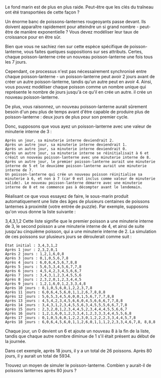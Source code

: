 Le fond marin est de plus en plus raide. Peut-être que les clés du traîneau ont été transportées de cette façon ?

Un énorme banc de poissons-lanternes rougeoyants passe devant. Ils doivent apparaître rapidement pour atteindre un si grand nombre - peut-être de manière exponentielle ? Vous devez modéliser leur taux de croissance pour en être sûr.

Bien que vous ne sachiez rien sur cette espèce spécifique de poisson-lanterne, vous faites quelques suppositions sur ses attributs. Certes, chaque poisson-lanterne crée un nouveau poisson-lanterne une fois tous les 7 jours.

Cependant, ce processus n'est pas nécessairement synchronisé entre chaque poisson-lanterne - un poisson-lanterne peut avoir 2 jours avant de créer un autre poisson-lanterne, tandis qu'un autre peut en avoir 4. Ainsi, vous pouvez modéliser chaque poisson comme un nombre unique qui représente le nombre de jours jusqu'à ce qu'il en crée un autre. il crée un nouveau poisson-lanterne.

De plus, vous raisonnez, un nouveau poisson-lanterne aurait sûrement besoin d'un peu plus de temps avant d'être capable de produire plus de poisson-lanterne : deux jours de plus pour son premier cycle.

Donc, supposons que vous ayez un poisson-lanterne avec une valeur de minuterie interne de 3 :

    Après un jour, sa minuterie interne deviendrait 2.
    Après un autre jour, sa minuterie interne deviendrait 1.
    Après un autre jour, sa minuterie interne deviendrait 0.
    Après un autre jour, sa minuterie interne se réinitialisait à 6 et créait un nouveau poisson-lanterne avec une minuterie interne de 8.
    Après un autre jour, le premier poisson-lanterne aurait une minuterie interne de 5 et le deuxième poisson-lanterne aurait une minuterie interne de 7.
    Un poisson-lanterne qui crée un nouveau poisson réinitialise sa minuterie à 6, et non à 7 (car 0 est inclus comme valeur de minuterie valide). Le nouveau poisson-lanterne démarre avec une minuterie interne de 8 et ne commence pas à décompter avant le lendemain.

Réalisant ce que vous essayez de faire, le sous-marin produit automatiquement une liste des âges de plusieurs centaines de poissons lanternes à proximité (votre entrée de puzzle). Par exemple, supposons qu'on vous donne la liste suivante :

3,4,3,1,2
Cette liste signifie que le premier poisson a une minuterie interne de 3, le second poisson a une minuterie interne de 4, et ainsi de suite jusqu'au cinquième poisson, qui a une minuterie interne de 2. La simulation de ces poissons sur plusieurs jours se déroulerait comme suit :

    État initial : 3,4,3,1,2
    Après 1 jour : 2,3,2,0,1
    Après 2 jours : 1,2,1,6,0,8
    Après 3 jours : 0,1,0,5,6,7,8
    Après 4 jours : 6,0,6,4,5,6,7,8,8
    Après 5 jours : 5,6,5,3,4,5,6,7,7,8
    Après 6 jours : 4,5,4,2,3,4,5,6,6,7
    Après 7 jours : 3,4,3,1,2,3,4,5,5,6
    Après 8 jours : 2,3,2,0,1,2,3,4,4,5
    Après 9 jours : 1,2,1,6,0,1,2,3,3,4,8
    Après 10 jours : 0,1,0,5,6,0,1,2,2,3,7,8
    Après 11 jours : 6,0,6,4,5,6,0,1,1,2,6,7,8,8,8
    Après 12 jours : 5,6,5,3,4,5,6,0,0,1,5,6,7,7,7,8,8
    Après 13 jours : 4,5,4,2,3,4,5,6,6,0,4,5,6,6,6,7,7,8,8
    Après 14 jours : 3,4,3,1,2,3,4,5,5,6,3,4,5,5,5,6,6,7,7,8
    Après 15 jours : 2,3,2,0,1,2,3,4,4,5,2,3,4,4,4,5,5,6,6,7
    Après 16 jours : 1,2,1,6,0,1,2,3,3,4,1,2,3,3,3,4,4,5,5,6,8
    Après 17 jours : 0,1,0,5,6,0,1,2,2,3,0,1,2,2,2,3,3,4,4,5,7,8
    Après 18 jours : 6,0,6,4,5,6,0,1,1,2,6,0,1,1,1,2,2,3,3,4,6,7,8, 8,8,8

    
Chaque jour, un 0 devient un 6 et ajoute un nouveau 8 à la fin de la liste, tandis que chaque autre nombre diminue de 1 s'il était présent au début de la journée.

Dans cet exemple, après 18 jours, il y a un total de 26 poissons. Après 80 jours, il y aurait un total de 5934.

Trouvez un moyen de simuler le poisson-lanterne. Combien y aurait-il de poissons lanternes après 80 jours ?